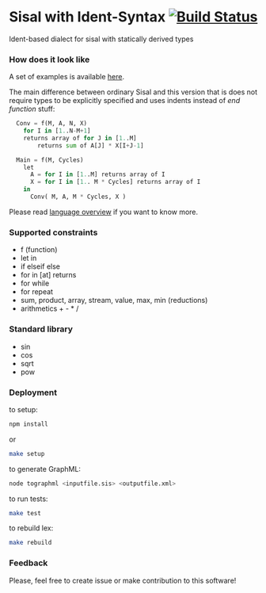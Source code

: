 Sisal with Ident-Syntax [![Build Status](https://travis-ci.org/parsifal-47/sisal-is.svg?branch=master)](https://travis-ci.org/parsifal-47/sisal-is)
========

Ident-based dialect for sisal with statically derived types

### How does it look like

A set of examples is available [here](examples/).

The main difference between ordinary Sisal and this version that is does not require types to be explicitly specified and uses indents instead of *end function* stuff:

```python
  Conv = f(M, A, N, X)
    for I in [1..N-M+1]
    returns array of for J in [1..M]
        returns sum of A[J] * X[I+J-1]

  Main = f(M, Cycles)
    let
      A = for I in [1..M] returns array of I
      X = for I in [1.. M * Cycles] returns array of I
    in
      Conv( M, A, M * Cycles, X )
```

Please read [language overview](overview.md) if you want to know more.

### Supported constraints

- f (function)
- let in
- if elseif else
- for in [at] returns
- for while
- for repeat
- sum, product, array, stream, value, max, min (reductions)
- arithmetics + - * /


### Standard library

- sin
- cos
- sqrt
- pow


### Deployment

to setup:

```bash
npm install
```

or

```bash
make setup
```

to generate GraphML:

```bash
node tographml <inputfile.sis> <outputfile.xml>
```

to run tests:

```bash
make test
```

to rebuild lex:

```bash
make rebuild
```

### Feedback

Please, feel free to create issue or make contribution to this software!
